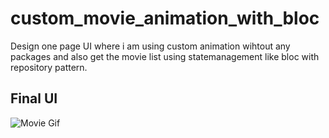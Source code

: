 # custom_movie_animation_with_bloc

Design one page UI where i am using custom animation wihtout any packages and also get the movie list using statemanagement like bloc with repository pattern. 

## Final UI

![Movie Gif](./custom_movie_animation/movie.gif)
